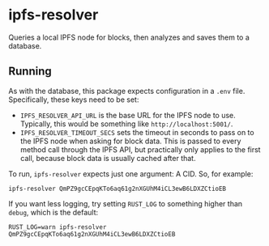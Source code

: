 # ipfs-resolver

Queries a local IPFS node for blocks, then analyzes and saves them to a database.

## Running

As with the database, this package expects configuration in a `.env` file.
Specifically, these keys need to be set:

- `IPFS_RESOLVER_API_URL` is the base URL for the IPFS node to use.
    Typically, this would be something like `http://localhost:5001/`.
- `IPFS_RESOLVER_TIMEOUT_SECS` sets the timeout in seconds to pass on to the IPFS node when asking for block data.
    This is passed to every method call through the IPFS API, but practically only applies to the first call, because
    block data is usually cached after that.

To run, `ipfs-resolver` expects just one argument: A CID.
So, for example:

```
ipfs-resolver QmPZ9gcCEpqKTo6aq61g2nXGUhM4iCL3ewB6LDXZCtioEB
```

If you want less logging, try setting `RUST_LOG` to something higher than `debug`, which is the default:

```
RUST_LOG=warn ipfs-resolver QmPZ9gcCEpqKTo6aq61g2nXGUhM4iCL3ewB6LDXZCtioEB
```
